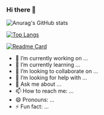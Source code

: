 ### Hi there 👋

![Anurag's GitHub stats](https://github-readme-stats.vercel.app/api?username=yuunoko&show_icons=true&theme=tokyonight) 

[![Top Langs](https://github-readme-stats.vercel.app/api/top-langs/?username=yuunoko&langs_count=8&hide=css,html&layout=compact&theme=tokyonight)](https://github.com/yuunoko/github-readme-stats)

[![Readme Card](https://github-readme-stats.vercel.app/api/pin/?username=anuraghazra&repo=github-readme-stats&theme=tokyonight)](https://github.com/anuraghazra/github-readme-stats)

- 🔭 I’m currently working on ...
- 🌱 I’m currently learning ...
- 👯 I’m looking to collaborate on ...
- 🤔 I’m looking for help with ...
- 💬 Ask me about ...
- 📫 How to reach me: ...
- 😄 Pronouns: ...
- ⚡ Fun fact: ...

